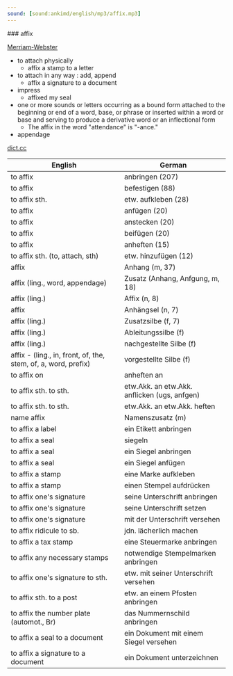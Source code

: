 ```yaml
---
sound: [sound:ankimd/english/mp3/affix.mp3]
---
```


\### affix

[Merriam-Webster](https://www.merriam-webster.com/dictionary/affix)

- to attach physically
    - affix a stamp to a letter
- to attach in any way : add, append
    - affix a signature to a document
- impress
    - affixed my seal
- one or more sounds or letters occurring as a bound form attached to the beginning or end of a word, base, or phrase or inserted within a word or base and serving to produce a derivative word or an inflectional form
    - The affix in the word "attendance" is "-ance."
- appendage

[dict.cc](https://www.dict.cc/affix)

| English        | German       |
| -------------- | ------------ |
| to affix | anbringen (207) |
| to affix | befestigen (88) |
| to affix sth. | etw. aufkleben (28) |
| to affix | anfügen (20) |
| to affix | anstecken (20) |
| to affix | beifügen (20) |
| to affix | anheften (15) |
| to affix sth. (to, attach, sth) | etw. hinzufügen (12) |
| affix | Anhang (m, 37) |
| affix (ling., word, appendage) | Zusatz (Anhang, Anfgung, m, 18) |
| affix (ling.) | Affix (n, 8) |
| affix | Anhängsel (n, 7) |
| affix (ling.) | Zusatzsilbe (f, 7) |
| affix (ling.) | Ableitungssilbe (f) |
| affix (ling.) | nachgestellte Silbe (f) |
| affix - (ling., in, front, of, the, stem, of, a, word, prefix) | vorgestellte Silbe (f) |
| to affix on | anheften an |
| to affix sth. to sth. | etw.Akk. an etw.Akk. anflicken (ugs, anfgen) |
| to affix sth. to sth. | etw.Akk. an etw.Akk. heften |
| name affix | Namenszusatz (m) |
| to affix a label | ein Etikett anbringen |
| to affix a seal | siegeln |
| to affix a seal | ein Siegel anbringen |
| to affix a seal | ein Siegel anfügen |
| to affix a stamp | eine Marke aufkleben |
| to affix a stamp | einen Stempel aufdrücken |
| to affix one's signature | seine Unterschrift anbringen |
| to affix one's signature | seine Unterschrift setzen |
| to affix one's signature | mit der Unterschrift versehen |
| to affix ridicule to sb. | jdn. lächerlich machen |
| to affix a tax stamp | eine Steuermarke anbringen |
| to affix any necessary stamps | notwendige Stempelmarken anbringen |
| to affix one's signature to sth. | etw. mit seiner Unterschrift versehen |
| to affix sth. to a post | etw. an einem Pfosten anbringen |
| to affix the number plate (automot., Br) | das Nummernschild anbringen |
| to affix a seal to a document | ein Dokument mit einem Siegel versehen |
| to affix a signature to a document | ein Dokument unterzeichnen |
